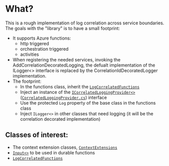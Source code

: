 # What?
This is a rough implementation of log correlation across service boundaries. The goals with the "library" is to have a small footprint:
- It supports Azure functions:
   - http triggered 
   - orchestration triggered
   - activities
- When registering the needed services, invoking the AddCorrelationDecoratedLogging, the defualt implementation of the ILogger<> interface is replaced by the CorrelationIdDecoratedLogger implementation.
- The footprint:
   - In the functions class, inherit the [`LogCorrelatedFunctions`](CorrelatedLogger/LogCorrelatedFunctions.cs)
   - Inject an instance of the [`ICorrelatedLoggingProvider<>`](CorrelatedLogger/ICorrelatedLoggingProvider.cs) ([`CorrelatedLoggingProvider.cs`](CorrelatedLogger/CorrelatedLoggingProvider.cs)) interface
   - Use the protected `Log` property of the base class in the functions class
   - Inject `ILogger<>` in other classes that need logging (it will be the correlation decorated implementation)

## Classes of interest:
- The context extension classes, [`ContextExtensions`](CorrelatedLogger/ContextExtensions.cs)
- [`Input<>`](CorrelatedLogger/Input.cs) to be used in durable functions
- [`LogCorrelatedFunctions`](CorrelatedLogger/LogCorrelatedFunctions.cs)
